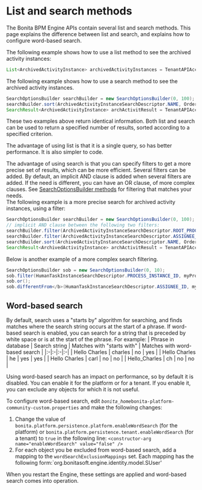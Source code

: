 # List and search methods

The Bonita BPM Engine APIs contain several list and search methods. This page explains the difference between list and search, and explains how to configure word-based search.

The following example shows how to use a list method to see the archived activity instances:
```java
List<ArchivedActivityInstance> archivedActivityInstances = TenantAPIAccessor.getProcessAPI(session).getArchivedActivityInstances(instance.getId(), 0, 100, ActivityInstanceCriterion.NAME_ASC);
```

The following example shows how to use a search method to see the archived activity instances.
```java
SearchOptionsBuilder searchBuilder = new SearchOptionsBuilder(0, 100);
searchBuilder.sort(ArchivedActivityInstanceSearchDescriptor.NAME, Order.ASC);
SearchResult<ArchivedActivityInstance> archActivitResult = TenantAPIAccessor.getProcessAPI(session).searchArchivedActivities(searchBuilder.done());
```

These two examples above return identical information. Both list and search can be used to return a specified number of results, sorted according to a specified criterion.

The advantage of using list is that it is a single query, so has better performance. It is also simpler to code. 

The advantage of using search is that you can specify filters to get a more precise set of results, which can be more efficient. Several filters can be added. By default, an implicit AND clause is added when several filters are added. If the need is different,
you can have an OR clause, of more complex clauses. See [SearchOptionsBuilder methods](http://documentation.bonitasoft.com/javadoc/api/7.1/org/bonitasoft/engine/search/SearchOptionsBuilder.html) for filtering that matches your needs.   
The following example is a more precise search for archived activity instances, using a filter:
```java
SearchOptionsBuilder searchBuilder = new SearchOptionsBuilder(0, 100);
// implicit AND clause between the following two filters:
searchBuilder.filter(ArchivedActivityInstanceSearchDescriptor.ROOT_PROCESS_INSTANCE_ID, processInstance.getId());
searchBuilder.filter(ArchivedActivityInstanceSearchDescriptor.ASSIGNEE_ID, myUser.getId());
searchBuilder.sort(ArchivedActivityInstanceSearchDescriptor.NAME, Order.ASC);
SearchResult<ArchivedActivityInstance> archActivitResult = TenantAPIAccessor.getProcessAPI(session).searchArchivedActivities(searchBuilder.done());
```
Below is another example of a more complex search filtering.
```java
SearchOptionsBuilder sob = new SearchOptionsBuilder(0, 10);
sob.filter(HumanTaskInstanceSearchDescriptor.PROCESS_INSTANCE_ID, myProcessInstance.getId());
sob.or();
sob.differentFrom</b>(HumanTaskInstanceSearchDescriptor.ASSIGNEE_ID, myUser.getId());
```

## Word-based search

By default, search uses a "starts by" algorithm for searching, and finds matches where the search string occurs at the start of a phrase. 
If word-based search is enabled, you can search for a string that is preceded by white space or is at the start of the phrase. 
For example:
| Phrase in database | Search string | Matches with "starts with" | Matches with word-based search |
|:-|:-|:-|:-|
| Hello Charles | charles | no | yes |
| Hello Charles | he | yes | yes |
| Hello Charles | carl | no | no |
| Hello\_Charles | ch | no | no |
  
Using word-based search has an impact on performance, so by default it is disabled. You can enable it for the platform or for a tenant. If you enable it, you can exclude any objects for which it is not useful.

To configure word-based search, edit _`bonita_home`_`bonita-platform-community-custom.properties` and make the following changes: 

1. Change the value of `bonita.platform.persistence.platform.enableWordSearch` (for the platform) or 
`bonita.platform.persistence.tenant.enableWordSearch` (for a tenant) to `true` in the following line:
`<constructor-arg name="enableWordSearch" value="false" />`
2. For each object you be excluded from word-based search, add a mapping to the `wordSearchExclusionMappings` set. Each mapping has the following form:`<value>org.bonitasoft.engine.identity.model.SUser</value>'

When you restart the Engine, these settings are applied and word-based search comes into operation.
